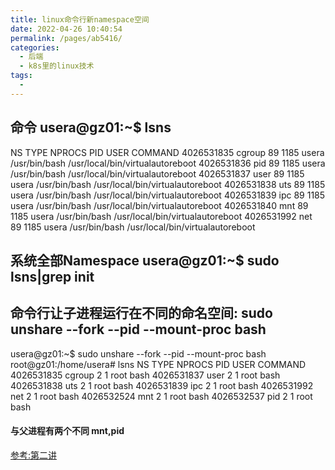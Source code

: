 ```yaml
---
title: linux命令行新namespace空间
date: 2022-04-26 10:40:54
permalink: /pages/ab5416/
categories:
  - 后端
  - k8s里的linux技术
tags:
  - 
---
```






## 命令 usera@gz01:~$ lsns

NS TYPE   NPROCS   PID USER  COMMAND
4026531835 cgroup     89  1185 usera /usr/bin/bash /usr/local/bin/virtualautoreboot
4026531836 pid        89  1185 usera /usr/bin/bash /usr/local/bin/virtualautoreboot
4026531837 user       89  1185 usera /usr/bin/bash /usr/local/bin/virtualautoreboot
4026531838 uts        89  1185 usera /usr/bin/bash /usr/local/bin/virtualautoreboot
4026531839 ipc        89  1185 usera /usr/bin/bash /usr/local/bin/virtualautoreboot
4026531840 mnt        89  1185 usera /usr/bin/bash /usr/local/bin/virtualautoreboot
4026531992 net        89  1185 usera /usr/bin/bash /usr/local/bin/virtualautoreboot

## 系统全部Namespace  usera@gz01:~$ sudo lsns|grep init


## 命令行让子进程运行在不同的命名空间: sudo unshare --fork --pid --mount-proc bash

usera@gz01:~$ sudo unshare --fork --pid --mount-proc bash
root@gz01:/home/usera# lsns
        NS TYPE   NPROCS PID USER COMMAND
4026531835 cgroup      2   1 root bash
4026531837 user        2   1 root bash
4026531838 uts         2   1 root bash
4026531839 ipc         2   1 root bash
4026531992 net         2   1 root bash
4026532524 mnt         2   1 root bash
4026532537 pid         2   1 root bash

  #### 与父进程有两个不同 mnt,pid


[参考:第二讲](https://www.bilibili.com/video/BV1qF411e77r?p=1&share_medium=android&share_plat=android&share_session_id=79a8d06d-a14c-44d4-ac57-b898bcb49578&share_source=WEIXIN&share_tag=s_i&timestamp=1650938826&unique_k=wu5hepn)


